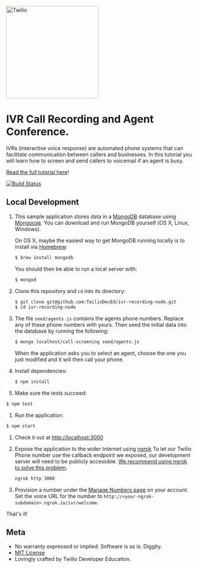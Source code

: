 <a href="https://www.twilio.com">
  <img src="https://static0.twilio.com/marketing/bundles/marketing/img/logos/wordmark-red.svg" alt="Twilio" width="250" />
</a>

# IVR Call Recording and Agent Conference.

IVRs (interactive voice response) are automated phone systems that can facilitate communication between callers and businesses. In this tutorial you will learn how to screen and send callers to voicemail if an agent is busy.

[Read the full tutorial here](https://www.twilio.com/docs/tutorials/walkthrough/ivr-screening/node/express)!

[![Build Status](https://travis-ci.org/TwilioDevEd/ivr-recording-node.svg?branch=master)](https://travis-ci.org/TwilioDevEd/ivr-recording-node)

## Local Development

1. This sample application stores data in a [MongoDB](https://www.mongodb.org/) database using [Mongoose](http://mongoosejs.com/). You can download and run MongoDB yourself (OS X, Linux, Windows).

   On OS X, maybe the easiest way to get MongoDB running locally is to install via [Homebrew](http://brew.sh/):

   ```bash
   $ brew install mongodb
   ```

   You should then be able to run a local server with:

   ```bash
   $ mongod
   ```

1. Clone this repository and `cd` into its directory:

   ```bash
   $ git clone git@github.com:TwilioDevEd/ivr-recording-node.git
   $ cd ivr-recording-node
   ```

1. The file `seed/agents.js` contains the agents phone numbers. Replace any of these phone numbers with yours. Then seed the initial data into the database by running the following:

   ```bash
   $ mongo localhost/call-screening seed/agents.js
   ```
    When the application asks you to select an agent, choose the one you just modified and it will then call your phone.

1. Install dependencies:

   ```bash
   $ npm install
   ```
1. Make sure the tests succeed:

  ```bash
  $ npm test
  ```

1. Run the application:

  ```bash
  $ npm start
  ```

1. Check it out at [http://localhost:3000](http://localhost:3000)

1. Expose the application to the wider Internet using [ngrok](https://ngrok.com/)
   To let our Twilio Phone number use the callback endpoint we exposed, our development server will need to be publicly accessible. [We recommend using ngrok to solve this problem](https://www.twilio.com/blog/2015/09/6-awesome-reasons-to-use-ngrok-when-testing-webhooks.html).

   ```bash
   ngrok http 3000
   ```

1. Provision a number under the [Manage Numbers page](https://www.twilio.com/user/account/phone-numbers/incoming) on your account. Set the voice URL for the number to `http://<your-ngrok-subdomain>.ngrok.io/ivr/welcome`.

That's it!

## Meta

* No warranty expressed or implied. Software is as is. Diggity.
* [MIT License](http://www.opensource.org/licenses/mit-license.html)
* Lovingly crafted by Twilio Developer Education.
